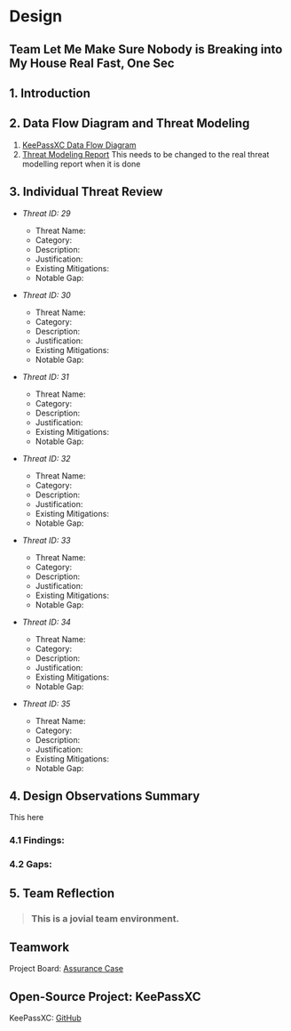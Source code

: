 # Design

## Team Let Me Make Sure Nobody is Breaking into My House Real Fast, One Sec

## 1. Introduction

## 2. Data Flow Diagram and Threat Modeling
  1. [KeePassXC Data Flow Diagram](Design/README.md)
  2. [Threat Modeling Report](https://htmlpreview.github.io/?https://github.com/JCKelley-CYBR/CYBR-8420-SoftwareAssurance/blob/main/Design/Report.htm) This needs to be changed to the real threat modelling report when it is done

## 3. Individual Threat Review

- *Threat ID: 29*
    - Threat Name: 
    - Category:	
    - Description: 
    - Justification: 
    - Existing Mitigations: 
    - Notable Gap:

- *Threat ID: 30*
    - Threat Name: 
    - Category:	
    - Description: 
    - Justification: 
    - Existing Mitigations: 
    - Notable Gap:

- *Threat ID: 31*
    - Threat Name: 
    - Category:	
    - Description: 
    - Justification: 
    - Existing Mitigations: 
    - Notable Gap:

- *Threat ID: 32*
    - Threat Name: 
    - Category:	
    - Description: 
    - Justification: 
    - Existing Mitigations: 
    - Notable Gap:

- *Threat ID: 33*
    - Threat Name: 
    - Category:	
    - Description: 
    - Justification: 
    - Existing Mitigations: 
    - Notable Gap:

- *Threat ID: 34*
    - Threat Name: 
    - Category:	
    - Description: 
    - Justification: 
    - Existing Mitigations: 
    - Notable Gap:

- *Threat ID: 35*
    - Threat Name: 
    - Category:	
    - Description: 
    - Justification: 
    - Existing Mitigations: 
    - Notable Gap:

## 4. Design Observations Summary
This here
### 4.1 Findings:

### 4.2 Gaps:

## 5. Team Reflection

> ### This is a __jovial__ team environment.

## Teamwork

Project Board: [Assurance Case](https://github.com/users/JCKelley-CYBR/projects/3/views/1)

## Open-Source Project: KeePassXC

KeePassXC: [GitHub](https://github.com/keepassxreboot/keepassxc)
